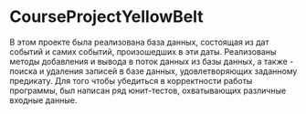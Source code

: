 # CourseProjectYellowBelt
В этом проекте была реализована база данных, состоящая из дат событий и самих событий, произошедших в эти даты. Реализованы методы добавления и вывода в поток данных из базы данных, а также - поиска и удаления записей в базе данных, удовлетворяющих заданному предикату. Для того чтобы убедиться в корректности работы программы, был написан ряд юнит-тестов, охватывающих различные входные данные.
